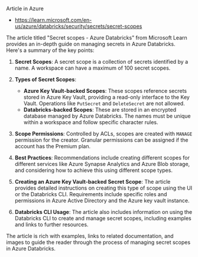 Article in Azure

- https://learn.microsoft.com/en-us/azure/databricks/security/secrets/secret-scopes

The article titled "Secret scopes - Azure Databricks" from Microsoft Learn provides an in-depth guide on managing secrets in Azure Databricks. Here's a summary of the key points:

1. **Secret Scopes**: A secret scope is a collection of secrets identified by a name. A workspace can have a maximum of 100 secret scopes.
2. **Types of Secret Scopes**:

   - **Azure Key Vault-backed Scopes**: These scopes reference secrets stored in Azure Key Vault, providing a read-only interface to the Key Vault. Operations like `PutSecret` and `DeleteSecret` are not allowed.
   - **Databricks-backed Scopes**: These are stored in an encrypted database managed by Azure Databricks. The names must be unique within a workspace and follow specific character rules.

3. **Scope Permissions**: Controlled by ACLs, scopes are created with `MANAGE` permission for the creator. Granular permissions can be assigned if the account has the Premium plan.
4. **Best Practices**: Recommendations include creating different scopes for different services like Azure Synapse Analytics and Azure Blob storage, and considering how to achieve this using different scope types.
5. **Creating an Azure Key Vault-backed Secret Scope**: The article provides detailed instructions on creating this type of scope using the UI or the Databricks CLI. Requirements include specific roles and permissions in Azure Active Directory and the Azure key vault instance.
6. **Databricks CLI Usage**: The article also includes information on using the Databricks CLI to create and manage secret scopes, including examples and links to further resources.

The article is rich with examples, links to related documentation, and images to guide the reader through the process of managing secret scopes in Azure Databricks.
